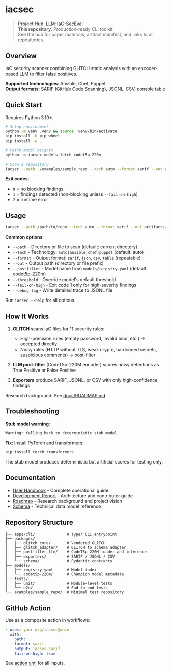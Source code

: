# iacsec

> **Project Hub**: [LLM-IaC-SecEval](../00.LLM-IaC-SecEval)  
> **This repository**: Production-ready CLI toolkit  
> See the hub for paper materials, artifact manifest, and links to all repositories.

## Overview

IaC security scanner combining GLITCH static analysis with an encoder-based LLM to filter false positives.

**Supported technologies**: Ansible, Chef, Puppet  
**Output formats**: SARIF (GitHub Code Scanning), JSONL, CSV, console table

## Quick Start

Requires Python 3.10+.

```bash
# Setup environment
python -m venv .venv && source .venv/bin/activate
pip install -U pip wheel
pip install -e .

# Fetch model weights
python -m iacsec.models.fetch codet5p-220m

# Scan a repository
iacsec --path ./examples/sample_repo --tech auto --format sarif --out artifacts/scan.sarif
```

**Exit codes**:
- `0` = no blocking findings
- `1` = findings detected (non-blocking unless `--fail-on-high`)
- `2` = runtime error

## Usage

```bash
iacsec --path /path/to/repo --tech auto --format sarif --out artifacts/scan.sarif
```

**Common options**:
- `--path` - Directory or file to scan (default: current directory)
- `--tech` - Technology: `auto|ansible|chef|puppet` (default: auto)
- `--format` - Output format: `sarif`, `json`, `csv`, `table` (repeatable)
- `--out` - Output path (directory or file prefix)
- `--postfilter` - Model name from `models/registry.yaml` (default: codet5p-220m)
- `--threshold` - Override model's default threshold
- `--fail-on-high` - Exit code 1 only for high-severity findings
- `--debug-log` - Write detailed trace to JSONL file

Run `iacsec --help` for all options.

## How It Works

1. **GLITCH** scans IaC files for 11 security rules:
   - High-precision rules (empty password, invalid bind, etc.) → accepted directly
   - Noisy rules (HTTP without TLS, weak crypto, hardcoded secrets, suspicious comments) → post-filter

2. **LLM post-filter** (CodeT5p-220M encoder) scores noisy detections as True Positive or False Positive

3. **Exporters** produce SARIF, JSONL, or CSV with only high-confidence findings

Research background: See [docs/ROADMAP.md](docs/ROADMAP.md)

## Troubleshooting

**Stub model warning**:
```
Warning: falling back to deterministic stub model
```

**Fix**: Install PyTorch and transformers:
```bash
pip install torch transformers
```

The stub model produces deterministic but artificial scores for testing only.

## Documentation

- [User Handbook](docs/USER_HANDBOOK.md) - Complete operational guide
- [Development Report](docs/DEVELOPMENT_REPORT.md) - Architecture and contributor guide
- [Roadmap](docs/ROADMAP.md) - Research background and project vision
- [Schema](docs/SCHEMA.md) - Technical data model reference

## Repository Structure

```
├── apps/cli/              # Typer CLI entrypoint
├── packages/
│   ├── glitch_core/       # Vendored GLITCH
│   ├── glitch_adapter/    # GLITCH to schema adapter
│   ├── postfilter_llm/    # CodeT5p-220M loader and inference
│   ├── exporters/         # SARIF / JSONL / CSV
│   └── schema/            # Pydantic contracts
├── models/
│   ├── registry.yaml      # Model index
│   └── codet5p-220m/      # Champion model metadata
├── tests/
│   ├── unit/              # Module-level tests
│   └── e2e/               # End-to-end tests
└── examples/sample_repo/  # Minimal test repository
```

## GitHub Action

Use as a composite action in workflows:

```yaml
- uses: your-org/iacsec@main
  with:
    path: .
    format: sarif
    output: iacsec.sarif
    fail-on-high: true
```

See [action.yml](action.yml) for all inputs.
